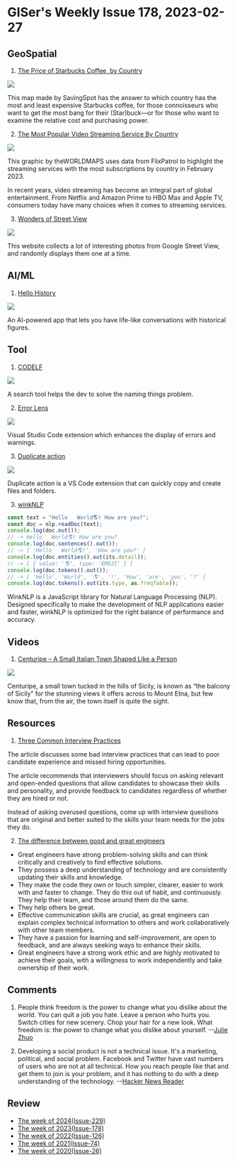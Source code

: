 # GISer's Weekly Issue 178, 2023-02-27

## GeoSpatial

1. [The Price of Starbucks Coffee, by Country](https://www.visualcapitalist.com/cp/mapped-the-price-of-starbucks-in-every-country)

![](https://www.visualcapitalist.com/wp-content/uploads/2023/02/Starbucks_World_Map-resize.png)

This map made by SavingSpot has the answer to which country has the most and least expensive Starbucks coffee, for those connoisseurs who want to get the most bang for their (Star)buck—or for those who want to examine the relative cost and purchasing power.

2. [The Most Popular Video Streaming Service By Country](https://www.visualcapitalist.com/cp/mapped-the-most-popular-video-streaming-service-by-country/)

![](https://www.visualcapitalist.com/wp-content/uploads/2023/02/Most-Popular-Streaming-Service-by-Nation-1200.png)

This graphic by theWORLDMAPS uses data from FlixPatrol to highlight the streaming services with the most subscriptions by country in February 2023.

In recent years, video streaming has become an integral part of global entertainment. From Netflix and Amazon Prime to HBO Max and Apple TV, consumers today have many choices when it comes to streaming services.

3. [Wonders of Street View](https://neal.fun/wonders-of-street-view/)

![](https://cdn.beekka.com/blogimg/asset/202302/bg2023022004.webp)

This website collects a lot of interesting photos from Google Street View, and randomly displays them one at a time.

## AI/ML

1. [Hello History](https://www.hellohistory.ai/)

![](https://cdn.beekka.com/blogimg/asset/202301/bg2023011706.webp)

An AI-powered app that lets you have life-like conversations with historical figures.

## Tool

1. [CODELF](https://github.com/unbug/codelf)

![](https://user-images.githubusercontent.com/799578/51435509-a2595d00-1cb3-11e9-8f4e-85ecbc3a2325.png)

A search tool helps the dev to solve the naming things problem.

2. [Error Lens](https://github.com/phindle/error-lens)

![](https://github.com/phindle/error-lens/raw/master/images/Screenshot-1.png)

Visual Studio Code extension which enhances the display of errors and warnings.

3. [Duplicate action](https://github.com/mrmlnc/vscode-duplicate)

![](https://pic3.zhimg.com/v2-28f994501963b73c483b7d94351ca60e_b.webp)

Duplicate action is a VS Code extension that can quickly copy and create files and folders.

3. [winkNLP](https://github.com/winkjs/wink-nlp)

```js
const text = "Hello   World🌎! How are you?";
const doc = nlp.readDoc(text);
console.log(doc.out());
// -> Hello   World🌎! How are you?
console.log(doc.sentences().out());
// -> [ 'Hello   World🌎!', 'How are you?' ]
console.log(doc.entities().out(its.detail));
// -> [ { value: '🌎', type: 'EMOJI' } ]
console.log(doc.tokens().out());
// -> [ 'Hello', 'World', '🌎', '!', 'How', 'are', 'you', '?' ]
console.log(doc.tokens().out(its.type, as.freqTable));
```

WinkNLP is a JavaScript library for Natural Language Processing (NLP). Designed specifically to make the development of NLP applications easier and faster, winkNLP is optimized for the right balance of performance and accuracy.

## Videos

1. [Centuripe – A Small Italian Town Shaped Like a Person](https://www.youtube.com/watch?v=VaLQWPGt0BQ&t=22s)

![](https://www.odditycentral.com/wp-content/uploads/2022/01/Centuripe-shape.jpg)

Centuripe, a small town tucked in the hills of Sicily, is known as “the balcony of Sicily” for the stunning views it offers across to Mount Etna, but few know that, from the air, the town itself is quite the sight.

## Resources

1. [Three Common Interview Practices](https://www.zhenghao.io/posts/bad-interview-practices)

The article discusses some bad interview practices that can lead to poor candidate experience and missed hiring opportunities.

The article recommends that interviewers should focus on asking relevant and open-ended questions that allow candidates to showcase their skills and personality, and provide feedback to candidates regardless of whether they are hired or not.

Instead of asking overused questions, come up with interview questions that are original and better suited to the skills your team needs for the jobs they do.

2. [The difference between good and great engineers](https://www.intercom.com/blog/traits-of-exceptional-engineers/)

- Great engineers have strong problem-solving skills and can think critically and creatively to find effective solutions.
- They possess a deep understanding of technology and are consistently updating their skills and knowledge.
- They make the code they own or touch simpler, clearer, easier to work with and faster to change. They do this out of habit, and continuously. They help their team, and those around them do the same.
- They help others be great.
- Effective communication skills are crucial, as great engineers can explain complex technical information to others and work collaboratively with other team members.
- They have a passion for learning and self-improvement, are open to feedback, and are always seeking ways to enhance their skills.
- Great engineers have a strong work ethic and are highly motivated to achieve their goals, with a willingness to work independently and take ownership of their work.

## Comments

1. People think freedom is the power to change what you dislike about the world. You can quit a job you hate. Leave a person who hurts you. Switch cities for new scenery. Chop your hair for a new look. What freedom is: the power to change what you dislike about yourself.
   --[Julie Zhuo](https://nitter.net/joulee/status/1629877706039894016)

2. Developing a social product is not a technical issue. It's a marketing, political, and social problem. Facebook and Twitter have vast numbers of users who are not at all technical. How you reach people like that and get them to join is your problem, and it has nothing to do with a deep understanding of the technology.
   --[Hacker News Reader](https://news.ycombinator.com/item?id=34004890)

## Review

- [The week of 2024(Issue-229)](../2024/issue-229.md)
- [The week of 2023(Issue-178)](../2023/issue-178.md)
- [The week of 2022(Issue-126)](../2022/issue-126.md)
- [The week of 2021(Issue-74)](../2021/issue-74.md)
- [The week of 2020(Issue-26)](../2020/issue-26.md)
